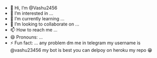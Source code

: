 - 👋 Hi, I’m @Vashu2456
- 👀 I’m interested in ...
- 🌱 I’m currently learning ...
- 💞️ I’m looking to collaborate on ...
- 📫 How to reach me ...
- 😄 Pronouns: ...
- ⚡ Fun fact: ...
any problem dm me in telegram my username is @vashu23456
my bot is best you can delpoy on heroku my repo 😁

